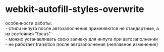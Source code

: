 # webkit-autofill-styles-overwrite

особенности работы: <br>
    -   стили инпута после автозаполнения применяются не стандартные, а из состояния "focus" <br>
    -   можно устанавливать свою заливку для инпута при автозаполнении  <br>
    -   не работает transition после автозаполнения (неплавное изменение) <br>
